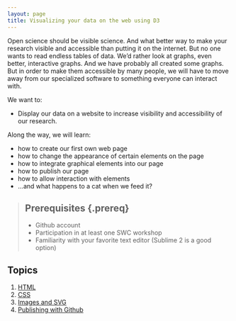 ```yaml
---
layout: page
title: Visualizing your data on the web using D3
---
```


Open science should be visible science. And what better
way to make your research visible and accessible than putting it on the 
internet. But no one wants to read endless tables of data. We’d rather
look at graphs, even better, interactive graphs.
And we have probably all created some graphs. But in order to make them 
accessible by many people, we will have to move away from our specialized
software to something everyone can interact with. 

We want to:

* Display our data on a website to increase visibility and accessibility of our research.

Along the way, we will learn:

* how to create our first own web page
* how to change the appearance of certain elements on the page
* how to integrate graphical elements into our page
* how to publish our page 
* how to allow interaction with elements
* ...and what happens to a cat when we feed it?


> ## Prerequisites {.prereq}
>
> * Github account
> * Participation in at least one SWC workshop
> * Familiarity with your favorite text editor (Sublime 2 is a good option)


## Topics

1.  [HTML](lesson1-html.html)
2.  [CSS](lesson2-css.html)
3.  [Images and SVG](lesson3-images-and-svg.html) 
4. 	[Publishing with Github](lesson4-publishing.html)

